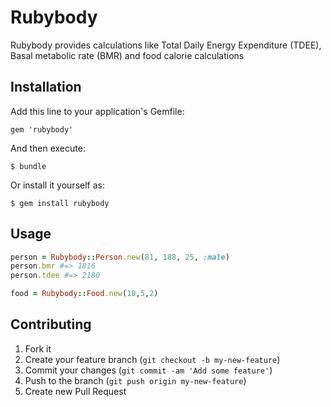 # Rubybody

Rubybody provides calculations like Total Daily Energy Expenditure (TDEE), Basal metabolic rate (BMR) and food calorie calculations

## Installation

Add this line to your application's Gemfile:

    gem 'rubybody'

And then execute:

    $ bundle

Or install it yourself as:

    $ gem install rubybody

## Usage

```ruby
person = Rubybody::Person.new(81, 188, 25, :male)
person.bmr #=> 1816
person.tdee #=> 2180

food = Rubybody::Food.new(10,5,2)
```

## Contributing

1. Fork it
2. Create your feature branch (`git checkout -b my-new-feature`)
3. Commit your changes (`git commit -am 'Add some feature'`)
4. Push to the branch (`git push origin my-new-feature`)
5. Create new Pull Request

